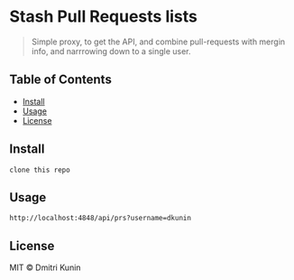# Stash Pull Requests lists

> Simple proxy, to get the API, and combine pull-requests with mergin info, and narrrowing down to a single user.

## Table of Contents

- [Install](#install)
- [Usage](#usage)
- [License](#license)

## Install

```console
clone this repo
```

## Usage

```
http://localhost:4848/api/prs?username=dkunin
```

## License

MIT © Dmitri Kunin
